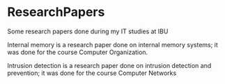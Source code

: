 # ResearchPapers
Some research papers done during my IT studies at IBU

Internal memory is a research paper done on internal memory systems; it was done for the course Computer Organization.

Intrusion detection is a research paper done on intrusion detection and prevention; it was done for the course Computer Networks

